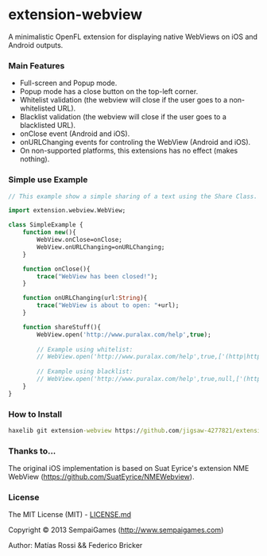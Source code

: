 # extension-webview

A minimalistic OpenFL extension for displaying native WebViews on iOS and Android outputs.

### Main Features

* Full-screen and Popup mode.
* Popup mode has a close button on the top-left corner.
* Whitelist validation (the webview will close if the user goes to a non-whitelisted URL).
* Blacklist validation (the webview will close if the user goes to a blacklisted URL).
* onClose event (Android and iOS).
* onURLChanging events for controling the WebView (Android and iOS).
* On non-supported platforms, this extensions has no effect (makes nothing).

### Simple use Example

```haxe
// This example show a simple sharing of a text using the Share Class.

import extension.webview.WebView;

class SimpleExample {
	function new(){
		WebView.onClose=onClose;
		WebView.onURLChanging=onURLChanging;
	}

	function onClose(){
		trace("WebView has been closed!");
	}

	function onURLChanging(url:String){
		trace("WebView is about to open: "+url);
	}

	function shareStuff(){
		WebView.open('http://www.puralax.com/help',true);
		
		// Example using whitelist:
		// WebView.open('http://www.puralax.com/help',true,['(http|https)://www.puralax.com/help(.*)','http://www.sempaigames.com/(.*)']);
		
		// Example using blacklist:
		// WebView.open('http://www.puralax.com/help',true,null,['(http|https)://(.*)facebook.com(.*)']);
	}
}

```

### How to Install

```cmd
haxelib git extension-webview https://github.com/jigsaw-4277821/extension-webview.git
```

### Thanks to...

The original iOS implementation is based on Suat Eyrice's extension NME WebView (https://github.com/SuatEyrice/NMEWebview).

### License

The MIT License (MIT) - [LICENSE.md](LICENSE.md)

Copyright &copy;  2013 SempaiGames (http://www.sempaigames.com)

Author: Matías Rossi && Federico Bricker
